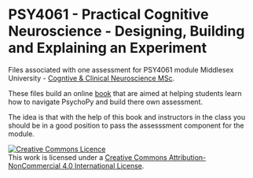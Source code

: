 # PSY4061 - Practical Cognitive Neuroscience - Designing, Building and Explaining an Experiment
Files associated with one assessment for PSY4061 module Middlesex University - [Cogntive & Clinical Neuroscience MSc](https://www.mdx.ac.uk/courses/postgraduate/cognitive-clinical-neuroscience). 

These files build an online [book](https://jonsilas.github.io/PSY4061/) that are aimed at helping students learn how to navigate PsychoPy and build there own assessment. 

The idea is that with the help of this book and instructors in the class you should be in a good position to pass the assesssment component for the module. 

<a rel="license" href="http://creativecommons.org/licenses/by-nc/4.0/"><img alt="Creative Commons Licence" style="border-width:0" src="https://i.creativecommons.org/l/by-nc/4.0/88x31.png" /></a><br />This work is licensed under a <a rel="license" href="http://creativecommons.org/licenses/by-nc/4.0/">Creative Commons Attribution-NonCommercial 4.0 International License</a>.

